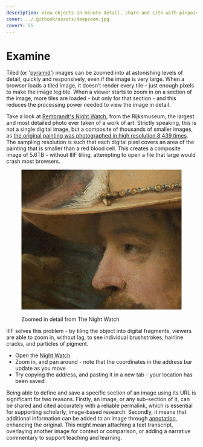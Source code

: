 ```yaml
---
description: View objects in minute detail, share and cite with pinpoint accuracy
cover: ../.gitbook/assets/deepzoom.jpg
coverY: 55
---
```


# Examine

Tiled (or '[pyramid](https://training.iiif.io/iiif-online-workshop/day-two/fileformats.html)') images can be zoomed into at astonishing levels of detail, quickly and responsively, even if the image is very large. When a browser loads a tiled image, it doesn’t render every tile – just enough pixels to make the image legible. When a viewer starts to zoom in on a section of the image, more tiles are loaded - but only for that section - and this reduces the processing power needed to view the image in detail.

Take a look at [Rembrandt's Night Watch](https://hyper-resolution.org/view.html?pointer=0.329,0.001\&i=Rijksmuseum/SK-C-5/SK-C-5\_VIS\_20-um\_2019-12-21), from the Rijksmuseum, the largest and most detailed photo ever taken of a work of art. Strictly speaking, this is not a single digital image, but a composite of thousands of smaller images, as [the original painting was photographed in high resolution 8,439 times](https://www.rijksmuseum.nl/en/stories/operation-night-watch/story/ultra-high-resolution-image-of-the-night-watch). The sampling resolution is such that each digital pixel covers an area of the painting that is smaller than a red blood cell. This creates a composite image of 5.6TB - without IIIF tiling, attempting to open a file that large would crash most browsers.

<figure><img src="../.gitbook/assets/image (2).png" alt=""><figcaption><p>Zoomed in detail from The Night Watch</p></figcaption></figure>

IIIF solves this problem - by tiling the object into digital fragments, viewers are able to zoom in, without lag, to see individual brushstrokes, hairline cracks, and particles of pigment.&#x20;

* Open the [Night Watch](https://hyper-resolution.org/view.html?pointer=0.329,0.001\&i=Rijksmuseum/SK-C-5/SK-C-5\_VIS\_20-um\_2019-12-21)
* Zoom in, and pan around - note that the coordinates in the address bar update as you move
* Try copying the address, and pasting it in a new tab - your location has been saved!

Being able to define and save a specific section of an image using its URL is significant for two reasons. Firstly, an image, or any sub-section of it, can be shared and cited accurately with a reliable permalink, which is essential for supporting scholarly, image-based research. Secondly, it means that additional information can be added to an image through [annotation](annotate.md), enhancing the original. This might mean attaching a text transcript, overlaying another image for context or comparison, or adding a narrative commentary to support teaching and learning.
